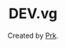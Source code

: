 <h1 align="center">DEV.vg</h1>
<p align="center">Created by <a href="https://imprk.me">Prk</a>.</p>
